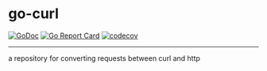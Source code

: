 # go-curl

[![GoDoc](https://godoc.org/github.com/0x726f6f6b6965/go-curl?status.svg)](https://godoc.org/github.com/0x726f6f6b6965/go-curl)
[![Go Report Card](https://goreportcard.com/badge/github.com/0x726f6f6b6965/go-curl)](https://goreportcard.com/report/github.com/0x726f6f6b6965/go-curl)
[![codecov](https://codecov.io/gh/0x726f6f6b6965/go-curl/branch/main/graph/badge.svg)](https://codecov.io/gh/0x726f6f6b6965/go-curl)

---

a repository for converting requests between curl and http
